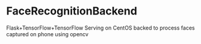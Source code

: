 # FaceRecognitionBackend
Flask+TensorFlow+TensorFlow Serving on CentOS backed to process faces captured on phone using opencv
